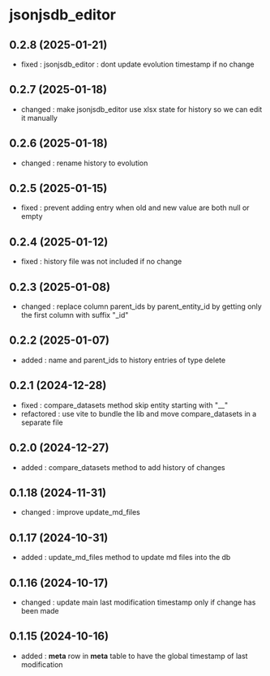 # jsonjsdb_editor

## 0.2.8 (2025-01-21)

- fixed : jsonjsdb_editor : dont update evolution timestamp if no change

## 0.2.7 (2025-01-18)

- changed : make jsonjsdb_editor use xlsx state for history so we can edit it manually

## 0.2.6 (2025-01-18)

- changed : rename history to evolution

## 0.2.5 (2025-01-15)

- fixed : prevent adding entry when old and new value are both null or empty

## 0.2.4 (2025-01-12)

- fixed : history file was not included if no change

## 0.2.3 (2025-01-08)

- changed : replace column parent_ids by parent_entity_id by getting only the first column with suffix "_id"

## 0.2.2 (2025-01-07)

- added : name and parent_ids to history entries of type delete

## 0.2.1 (2024-12-28)

- fixed : compare_datasets method skip entity starting with "__"
- refactored : use vite to bundle the lib and move compare_datasets in a separate file

## 0.2.0 (2024-12-27)

- added : compare_datasets method to add history of changes

## 0.1.18 (2024-11-31)

- changed : improve update_md_files

## 0.1.17 (2024-10-31)

- added : update_md_files method to update md files into the db

## 0.1.16 (2024-10-17)

- changed : update main last modification timestamp only if change has been made

## 0.1.15 (2024-10-16)

- added : __meta__ row in __meta__ table to have the global timestamp of last modification
